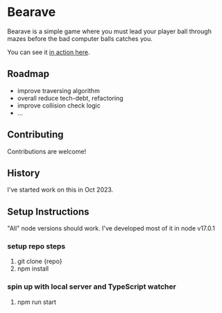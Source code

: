 # Bearave
Bearave is a simple game where you must lead your player ball through
mazes before the bad computer balls catches you.

You can see it [in action here](https://apps.mafv.co.uk/bearave/).

## Roadmap
 - improve traversing algorithm
 - overall reduce tech-debt, refactoring
 - improve collision check logic
 - ...

## Contributing
Contributions are welcome!

## History
I've started work on this in Oct 2023.

## Setup Instructions

"All" node versions should work.  I've developed most of it in node v17.0.1

### setup repo steps
1. git clone {repo}
2. npm install

### spin up with local server and TypeScript watcher
1. npm run start
